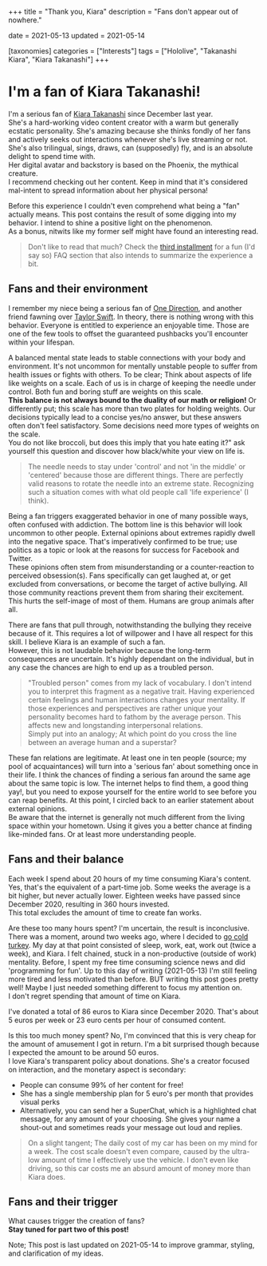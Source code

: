 +++
title = "Thank you, Kiara"
description = "Fans don't appear out of nowhere."

date = 2021-05-13
updated = 2021-05-14

[taxonomies]
categories = ["Interests"]
tags = ["Hololive", "Takanashi Kiara", "Kiara Takanashi"]
+++

# I'm a fan of Kiara Takanashi!

I'm a serious fan of [Kiara Takanashi](https://virtualyoutuber.fandom.com/wiki/Takanashi_Kiara) since December last year.  
She's a hard-working video content creator with a warm but generally ecstatic personality. She's amazing because she thinks fondly of her fans and actively seeks out interactions whenever she's live streaming or not. <!-- more --> She's also trilingual, sings, draws, can (supposedly) fly, and is an absolute delight to spend time with.  
Her digital avatar and backstory is based on the Phoenix, the mythical creature.  
I recommend checking out her content. Keep in mind that it's considered mal-intent to spread information about her physical persona! 

Before this experience I couldn't even comprehend what being a "fan" actually means. This post contains the result of some digging into my behavior. I intend to shine a positive light on the phenomenon.  
As a bonus, nitwits like my former self might have found an interesting read.

> Don't like to read that much? Check the [third installment](@/2021-05-24-My-Kiara-Shrine.md) for a fun (I'd say so) FAQ section that also intends to summarize the experience a bit.

## Fans and their environment

I remember my niece being a serious fan of [One Direction](https://en.wikipedia.org/wiki/One_Direction), and another friend fawning over [Taylor Swift](https://en.wikipedia.org/wiki/Taylor_Swift). In theory, there is nothing wrong with this behavior. Everyone is entitled to experience an enjoyable time. Those are one of the few tools to offset the guaranteed pushbacks you'll encounter within your lifespan.

A balanced mental state leads to stable connections with your body and environment. It's not uncommon for mentally unstable people to suffer from health issues or fights with others. To be clear; Think about aspects of life like weights on a scale. Each of us is in charge of keeping the needle under control. Both fun and boring stuff are weights on this scale.  
**This balance is not always bound to the duality of our math or religion!** Or differently put; this scale has more than two plates for holding weights. Our decisions typically lead to a concise yes/no answer, but these answers often don't feel satisfactory. Some decisions need more types of weights on the scale.  
You do not like broccoli, but does this imply that you hate eating it?" ask yourself this question and discover how black/white your view on life is.

> The needle needs to stay under 'control' and not 'in the middle' or 'centered' because those are different things. There are perfectly valid reasons to rotate the needle into an extreme state. Recognizing such a situation comes with what old people call 'life experience' (I think).

Being a fan triggers exaggerated behavior in one of many possible ways, often confused with addiction. The bottom line is this behavior will look uncommon to other people.
External opinions about extremes rapidly dwell into the negative space. That's imperatively confirmed to be true; use politics as a topic or look at the reasons for success for Facebook and Twitter.  
These opinions often stem from misunderstanding or a counter-reaction to perceived obsession(s). Fans specifically can get laughed at, or get excluded from conversations, or become the target of active bullying. All those community reactions prevent them from sharing their excitement. This hurts the self-image of most of them. Humans are group animals after all.

There are fans that pull through, notwithstanding the bullying they receive because of it. This requires a lot of willpower and I have all respect for this skill. I believe Kiara is an example of such a fan.  
However, this is not laudable behavior because the long-term consequences are uncertain. It's highly dependant on the individual, but in any case the chances are high to end up as a troubled person.

> "Troubled person" comes from my lack of vocabulary. I don't intend you to interpret this fragment as a negative trait. Having experienced certain feelings and human interactions changes your mentality. If those experiences and perspectives are rather unique your personality becomes hard to fathom by the average person. This affects new and longstanding interpersonal relations.  
Simply put into an analogy; At which point do you cross the line between an average human and a superstar?

These fan relations are legitimate. At least one in ten people (source; my pool of acquaintances) will turn into a 'serious fan' about something once in their life. I think the chances of finding a serious fan around the same age about the same topic is low. The internet helps to find them, a good thing yay!, but you need to expose yourself for the entire world to see before you can reap benefits. At this point, I circled back to an earlier statement about external opinions.  
Be aware that the internet is generally not much different from the living space within your hometown. Using it gives you a better chance at finding like-minded fans. Or at least more understanding people.

## Fans and their balance

Each week I spend about 20 hours of my time consuming Kiara's content. Yes, that's the equivalent of a part-time job. Some weeks the average is a bit higher, but never actually lower. Eighteen weeks have passed since December 2020, resulting in 360 hours invested.  
This total excludes the amount of time to create fan works.

Are these too many hours spent? I'm uncertain, the result is inconclusive.  
There was a moment, around two weeks ago, where I decided to [go cold turkey](https://idioms.thefreedictionary.com/go+cold+turkey). My day at that point consisted of sleep, work, eat, work out (twice a week), and Kiara. I felt chained, stuck in a non-productive (outside of work) mentality. Before, I spent my free time consuming science news and did 'programming for fun'. Up to this day of writing (2021-05-13) I'm still feeling more tired and less motivated than before. BUT writing this post goes pretty well! Maybe I just needed something different to focus my attention on.  
I don't regret spending that amount of time on Kiara.

I've donated a total of 86 euros to Kiara since December 2020. That's about 5 euros per week or 23 euro cents per hour of consumed content.

Is this too much money spent? No, I'm convinced that this is very cheap for the amount of amusement I got in return. I'm a bit surprised though because I expected the amount to be around 50 euros.  
I love Kiara's transparent policy about donations. She's a creator focused on interaction, and the monetary aspect is secondary:
* People can consume 99% of her content for free! 
* She has a single membership plan for 5 euro's per month that provides visual perks
* Alternatively, you can send her a SuperChat, which is a highlighted chat message, for any amount of your choosing. She gives your name a shout-out and sometimes reads your message out loud and replies.

> On a slight tangent; The daily cost of my car has been on my mind for a week. The cost scale doesn't even compare, caused by the ultra-low amount of time I effectively use the vehicle. I don't even like driving, so this car costs me an absurd amount of money more than Kiara does.

## Fans and their trigger

What causes trigger the creation of fans?  
**Stay tuned for part two of this post!**

Note; This post is last updated on 2021-05-14 to improve grammar, styling, and clarification of my ideas.
